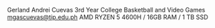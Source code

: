 Gerland Andrei Cuevas
3rd Year College
Basketball and Video Games
mgascuevas@tip.edu.ph
AMD RYZEN 5 4600H / 16GB RAM / 1 TB SSD

